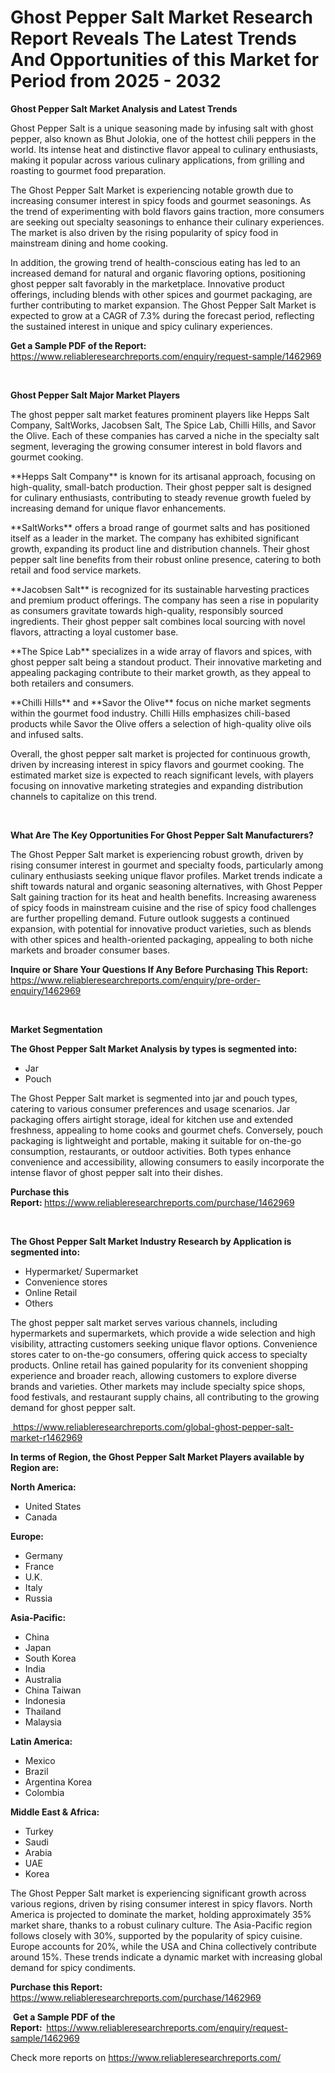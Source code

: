 <p><h1>Ghost Pepper Salt Market Research Report Reveals The Latest Trends And Opportunities of this Market for Period from 2025 - 2032</h1></p><p><strong>Ghost Pepper Salt Market Analysis and Latest Trends</strong></p>
<p><p>Ghost Pepper Salt is a unique seasoning made by infusing salt with ghost pepper, also known as Bhut Jolokia, one of the hottest chili peppers in the world. Its intense heat and distinctive flavor appeal to culinary enthusiasts, making it popular across various culinary applications, from grilling and roasting to gourmet food preparation.</p><p>The Ghost Pepper Salt Market is experiencing notable growth due to increasing consumer interest in spicy foods and gourmet seasonings. As the trend of experimenting with bold flavors gains traction, more consumers are seeking out specialty seasonings to enhance their culinary experiences. The market is also driven by the rising popularity of spicy food in mainstream dining and home cooking.</p><p>In addition, the growing trend of health-conscious eating has led to an increased demand for natural and organic flavoring options, positioning ghost pepper salt favorably in the marketplace. Innovative product offerings, including blends with other spices and gourmet packaging, are further contributing to market expansion. The Ghost Pepper Salt Market is expected to grow at a CAGR of 7.3% during the forecast period, reflecting the sustained interest in unique and spicy culinary experiences.</p></p>
<p><strong>Get a Sample PDF of the Report:&nbsp;</strong> <a href="https://www.reliableresearchreports.com/enquiry/request-sample/1462969?utm_campaign=2221&utm_medium=2&utm_source=Github&utm_content=ia&utm_term=14022025&utm_id=ghost-pepper-salt">https://www.reliableresearchreports.com/enquiry/request-sample/1462969</a></p>
<p>&nbsp;</p>
<p><strong>Ghost Pepper Salt Major Market Players</strong></p>
<p><p>The ghost pepper salt market features prominent players like Hepps Salt Company, SaltWorks, Jacobsen Salt, The Spice Lab, Chilli Hills, and Savor the Olive. Each of these companies has carved a niche in the specialty salt segment, leveraging the growing consumer interest in bold flavors and gourmet cooking.</p><p>**Hepps Salt Company** is known for its artisanal approach, focusing on high-quality, small-batch production. Their ghost pepper salt is designed for culinary enthusiasts, contributing to steady revenue growth fueled by increasing demand for unique flavor enhancements.</p><p>**SaltWorks** offers a broad range of gourmet salts and has positioned itself as a leader in the market. The company has exhibited significant growth, expanding its product line and distribution channels. Their ghost pepper salt line benefits from their robust online presence, catering to both retail and food service markets.</p><p>**Jacobsen Salt** is recognized for its sustainable harvesting practices and premium product offerings. The company has seen a rise in popularity as consumers gravitate towards high-quality, responsibly sourced ingredients. Their ghost pepper salt combines local sourcing with novel flavors, attracting a loyal customer base.</p><p>**The Spice Lab** specializes in a wide array of flavors and spices, with ghost pepper salt being a standout product. Their innovative marketing and appealing packaging contribute to their market growth, as they appeal to both retailers and consumers.</p><p>**Chilli Hills** and **Savor the Olive** focus on niche market segments within the gourmet food industry. Chilli Hills emphasizes chili-based products while Savor the Olive offers a selection of high-quality olive oils and infused salts.</p><p>Overall, the ghost pepper salt market is projected for continuous growth, driven by increasing interest in spicy flavors and gourmet cooking. The estimated market size is expected to reach significant levels, with players focusing on innovative marketing strategies and expanding distribution channels to capitalize on this trend.</p></p>
<p>&nbsp;</p>
<p><strong>What Are The Key Opportunities For Ghost Pepper Salt Manufacturers?</strong></p>
<p><p>The Ghost Pepper Salt market is experiencing robust growth, driven by rising consumer interest in gourmet and specialty foods, particularly among culinary enthusiasts seeking unique flavor profiles. Market trends indicate a shift towards natural and organic seasoning alternatives, with Ghost Pepper Salt gaining traction for its heat and health benefits. Increasing awareness of spicy foods in mainstream cuisine and the rise of spicy food challenges are further propelling demand. Future outlook suggests a continued expansion, with potential for innovative product varieties, such as blends with other spices and health-oriented packaging, appealing to both niche markets and broader consumer bases.</p></p>
<p><strong>Inquire or Share Your Questions If Any Before Purchasing This Report:</strong> <a href="https://www.reliableresearchreports.com/enquiry/pre-order-enquiry/1462969?utm_campaign=2221&utm_medium=2&utm_source=Github&utm_content=ia&utm_term=14022025&utm_id=ghost-pepper-salt">https://www.reliableresearchreports.com/enquiry/pre-order-enquiry/1462969</a></p>
<p>&nbsp;</p>
<p><strong>Market Segmentation</strong></p>
<p><strong>The Ghost Pepper Salt Market Analysis by types is segmented into:</strong></p>
<p><ul><li>Jar</li><li>Pouch</li></ul></p>
<p><p>The Ghost Pepper Salt market is segmented into jar and pouch types, catering to various consumer preferences and usage scenarios. Jar packaging offers airtight storage, ideal for kitchen use and extended freshness, appealing to home cooks and gourmet chefs. Conversely, pouch packaging is lightweight and portable, making it suitable for on-the-go consumption, restaurants, or outdoor activities. Both types enhance convenience and accessibility, allowing consumers to easily incorporate the intense flavor of ghost pepper salt into their dishes.</p></p>
<p><strong>Purchase this Report:&nbsp;</strong><a href="https://www.reliableresearchreports.com/purchase/1462969?utm_campaign=2221&utm_medium=2&utm_source=Github&utm_content=ia&utm_term=14022025&utm_id=ghost-pepper-salt">https://www.reliableresearchreports.com/purchase/1462969</a></p>
<p>&nbsp;</p>
<p><strong>The Ghost Pepper Salt Market Industry Research by Application is segmented into:</strong></p>
<p><ul><li>Hypermarket/ Supermarket</li><li>Convenience stores</li><li>Online Retail</li><li>Others</li></ul></p>
<p><p>The ghost pepper salt market serves various channels, including hypermarkets and supermarkets, which provide a wide selection and high visibility, attracting customers seeking unique flavor options. Convenience stores cater to on-the-go consumers, offering quick access to specialty products. Online retail has gained popularity for its convenient shopping experience and broader reach, allowing customers to explore diverse brands and varieties. Other markets may include specialty spice shops, food festivals, and restaurant supply chains, all contributing to the growing demand for ghost pepper salt.</p></p>
<p><a href="https://www.reliableresearchreports.com/global-ghost-pepper-salt-market-r1462969?utm_campaign=2221&utm_medium=2&utm_source=Github&utm_content=ia&utm_term=14022025&utm_id=ghost-pepper-salt">&nbsp;https://www.reliableresearchreports.com/global-ghost-pepper-salt-market-r1462969</a></p>
<p><strong>In terms of Region, the Ghost Pepper Salt Market Players available by Region are:</strong></p>
<p>
    <p> <strong> North America: </strong>
        <ul>
            <li>United States</li>
            <li>Canada</li>
        </ul>
        </p> 
    <p> <strong> Europe: </strong>
        <ul>
            <li>Germany</li>
            <li>France</li>
            <li>U.K.</li>
            <li>Italy</li>
            <li>Russia</li>
        </ul>
        </p> 
    <p> <strong> Asia-Pacific: </strong>
        <ul>
            <li>China</li>
            <li>Japan</li>
            <li>South Korea</li>
            <li>India</li>
            <li>Australia</li>
            <li>China Taiwan</li>
            <li>Indonesia</li>
            <li>Thailand</li>
            <li>Malaysia</li>
        </ul>
        </p> 
    <p> <strong> Latin America: </strong>
        <ul>
            <li>Mexico</li>
            <li>Brazil</li>
            <li>Argentina Korea</li>
            <li>Colombia</li>
        </ul>
        </p> 
    <p> <strong> Middle East & Africa: </strong>
        <ul>
            <li>Turkey</li>
            <li>Saudi</li>
            <li>Arabia</li>
            <li>UAE</li>
            <li>Korea</li>
        </ul>
    </p>
    </p>
<p><p>The Ghost Pepper Salt market is experiencing significant growth across various regions, driven by rising consumer interest in spicy flavors. North America is projected to dominate the market, holding approximately 35% market share, thanks to a robust culinary culture. The Asia-Pacific region follows closely with 30%, supported by the popularity of spicy cuisine. Europe accounts for 20%, while the USA and China collectively contribute around 15%. These trends indicate a dynamic market with increasing global demand for spicy condiments.</p></p>
<p><strong>Purchase this Report: </strong><a href="https://www.reliableresearchreports.com/purchase/1462969?utm_campaign=2221&utm_medium=2&utm_source=Github&utm_content=ia&utm_term=14022025&utm_id=ghost-pepper-salt">https://www.reliableresearchreports.com/purchase/1462969</a></p>
<p>&nbsp;<strong>Get a Sample PDF of the Report:&nbsp;&nbsp;</strong><a href="https://www.reliableresearchreports.com/enquiry/request-sample/1462969?utm_campaign=2221&utm_medium=2&utm_source=Github&utm_content=ia&utm_term=14022025&utm_id=ghost-pepper-salt">https://www.reliableresearchreports.com/enquiry/request-sample/1462969</a></p>
<p><strong></strong></p>
<p>Check more reports on <a href="https://www.reliableresearchreports.com/?utm_campaign=2221&utm_medium=2&utm_source=Github&utm_content=ia&utm_term=14022025&utm_id=ghost-pepper-salt">https://www.reliableresearchreports.com/</a></p>
